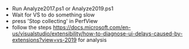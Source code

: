 - Run Analyze2017.ps1 or Analyze2019.ps1
- Wait for VS to do something slow
- press 'Stop collecting' in PerfView
- follow the steps https://docs.microsoft.com/en-us/visualstudio/extensibility/how-to-diagnose-ui-delays-caused-by-extensions?view=vs-2019 for analysis